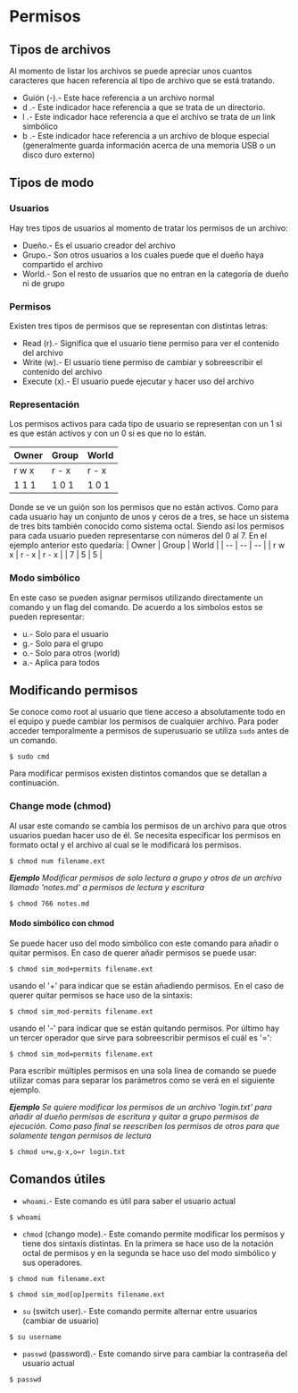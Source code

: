 # Permisos

## Tipos de archivos
Al momento de listar los archivos se puede apreciar unos cuantos caracteres que hacen referencia al tipo de archivo que se está tratando.
- Guión (-).- Este hace referencia a un archivo normal
- d .- Este indicador hace referencia a que se trata de un directorio.
- l .- Este indicador hace referencia a que el archivo se trata de un link simbólico
- b .- Este indicador hace referencia a un archivo de bloque especial (generalmente guarda información acerca de una memoria USB o un disco duro externo)

## Tipos de modo

### Usuarios
Hay tres tipos de usuarios al momento de tratar los permisos de un archivo:
- Dueño.- Es el usuario creador del archivo 
- Grupo.- Son otros usuarios a los cuales puede que el dueño haya compartido el archivo
- World.- Son el resto de usuarios que no entran en la categoría de dueño ni de grupo

### Permisos
Existen tres tipos de permisos que se representan con distintas letras:
- Read (r).- Significa que el usuario tiene permiso para ver el contenido del archivo
- Write (w).- El usuario tiene permiso de cambiar y sobreescribir el contenido del archivo
- Execute (x).- El usuario puede ejecutar y hacer uso del archivo

### Representación
Los permisos activos para cada tipo de usuario se representan con un 1 si es que están activos y con un 0 si es que no lo están.

| Owner | Group | World |
| -- | -- | -- |
| r w x | r - x | r - x |
| 1  1  1 | 1  0  1 | 1  0  1 |

Donde se ve un guión son los permisos que no están activos. Como para cada usuario hay un conjunto de unos y ceros de a tres, se hace un sistema de tres bits también conocido como sistema octal.
Siendo así los permisos para cada usuario pueden representarse con números del 0 al 7. En el ejemplo anterior esto quedaría:
| Owner | Group | World |
| -- | -- | -- |
| r w x | r - x | r - x |
| 7 | 5 | 5 |

### Modo simbólico

En este caso se pueden asignar permisos utilizando directamente un comando y un flag del comando. De acuerdo a los símbolos estos se pueden representar:
- u.- Solo para el usuario
- g.- Solo para el grupo
- o.- Solo para otros (world)
- a.- Aplica para todos


## Modificando permisos
Se conoce como root al usuario que tiene acceso a absolutamente todo en el equipo y puede cambiar los permisos de cualquier archivo. Para poder acceder temporalmente a permisos de superusuario se utiliza `sudo` antes de un comando.
~~~
$ sudo cmd
~~~

Para modificar permisos existen distintos comandos que se detallan a continuación.

### Change mode (chmod)
Al usar este comando se cambia los permisos de un archivo para que otros usuarios puedan hacer uso de él. Se necesita especificar los permisos en formato octal y el archivo al cual se le modificará los permisos.
~~~
$ chmod num filename.ext
~~~

***Ejemplo***  *Modificar permisos de solo lectura a grupo y otros de un archivo llamado 'notes.md' a permisos de lectura y escritura*
~~~
$ chmod 766 notes.md
~~~

#### **Modo simbólico con chmod**
Se puede hacer uso del modo simbólico con este comando para añadir o quitar permisos. En caso de querer añadir permisos se puede usar:
~~~
$ chmod sim_mod+permits filename.ext
~~~
usando el '\+' para indicar que se están añadiendo permisos. En el caso de querer quitar permisos se hace uso de la sintaxis:
~~~
$ chmod sim_mod-permits filename.ext
~~~
usando el '\-' para indicar que se están quitando permisos. Por último hay un tercer operador que sirve para sobreescribir permisos el cuál es '\=':
~~~
$ chmod sim_mod=permits filename.ext
~~~
Para escribir múltiples permisos en una sola línea de comando se puede utilizar comas para separar los parámetros como se verá en el siguiente ejemplo.


***Ejemplo*** *Se quiere modificar los permisos de un archivo 'login.txt' para añadir al dueño permisos de escritura y quitar a grupo permisos de ejecución. Como paso final se reescriben los permisos de otros para que solamente tengan permisos de lectura*
~~~
$ chmod u+w,g-x,o=r login.txt
~~~



## Comandos útiles
- `whoami`.- Este comando es útil para saber el usuario actual
~~~
$ whoami
~~~
- `chmod` (chango mode).- Este comando permite modificar los permisos y tiene dos sintaxis distintas. En la primera se hace uso de la notación octal de permisos y en la segunda se hace uso del modo simbólico y sus operadores.
~~~
$ chmod num filename.ext
~~~
~~~
$ chmod sim_mod[op]permits filename.ext  
~~~
- `su` (switch user).- Este comando permite alternar entre usuarios (cambiar de usuario)
~~~
$ su username
~~~
- `passwd` (password).- Este comando sirve para cambiar la contraseña del usuario actual
~~~
$ passwd
~~~
